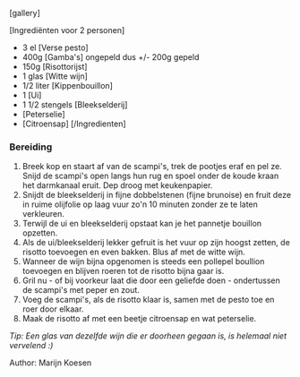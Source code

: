 [gallery]

[Ingrediënten voor 2 personen]
* 3 el [Verse pesto]
* 400g [Gamba's] ongepeld dus +/- 200g gepeld
* 150g [Risottorijst]
* 1 glas [Witte wijn]
* 1/2 liter [Kippenbouillon]
* 1 [Ui]
* 1 1/2 stengels [Bleekselderij]
* [Peterselie]
* [Citroensap]
[/Ingredienten]


### Bereiding

1. Breek kop en staart af van de scampi's, trek de pootjes eraf en pel ze. Snijd de scampi's open langs hun rug en spoel onder de koude kraan het darmkanaal eruit. Dep droog met keukenpapier.
2. Snijdt de bleekselderij in fijne dobbelstenen (fijne brunoise) en fruit deze in ruime olijfolie op laag vuur zo'n 10 minuten zonder ze te laten verkleuren.
3. Terwijl de ui en bleekselderij opstaat kan je het pannetje bouillon opzetten.
4. Als de ui/bleekselderij lekker gefruit is het vuur op zijn hoogst zetten, de risotto toevoegen en even bakken. Blus af met de witte wijn.
5. Wanneer de wijn bijna opgenomen is steeds een pollepel boullion toevoegen en blijven roeren tot de risotto bijna gaar is.
6. Gril nu - of bij voorkeur laat die door een geliefde doen - ondertussen de scampi's met peper en zout.
7. Voeg de scampi's, als de risotto klaar is, samen met de pesto toe en roer door elkaar.
8. Maak de risotto af met een beetje citroensap en wat peterselie.

*Tip: Een glas van dezelfde wijn die er doorheen gegaan is, is helemaal niet vervelend :)*


Author: Marijn Koesen